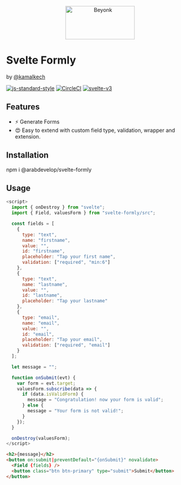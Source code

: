 <p align="center">
  <img width="186" height="90" src="https://user-images.githubusercontent.com/218949/44782765-377e7c80-ab80-11e8-9dd8-fce0e37c235b.png" alt="Beyonk" />
</p>

# Svelte Formly

by [@kamalkech](https://github.com/kamalkech)

[![js-standard-style](https://img.shields.io/badge/code%20style-standard-brightgreen.svg)](http://standardjs.com) [![CircleCI](https://circleci.com/gh/beyonk-adventures/svelte-component-livereload-template.svg?style=shield)](https://circleci.com/gh/beyonk-adventures/svelte-component-livereload-template) [![svelte-v3](https://img.shields.io/badge/svelte-v3-blueviolet.svg)](https://svelte.dev)

## Features

- ⚡️ Generate Forms
- 😍 Easy to extend with custom field type, validation, wrapper and extension.

## Installation

npm i @arabdevelop/svelte-formly

## Usage

```javascript
<script>
  import { onDestroy } from "svelte";
  import { Field, valuesForm } from "svelte-formly/src";

  const fields = [
    {
      type: "text",
      name: "firstname",
      value: "",
      id: "firstname",
      placeholder: "Tap your first name",
      validation: ["required", "min:6"]
    },
    {
      type: "text",
      name: "lastname",
      value: "",
      id: "lastname",
      placeholder: "Tap your lastname"
    },
    {
      type: "email",
      name: "email",
      value: "",
      id: "email",
      placeholder: "Tap your email",
      validation: ["required", "email"]
    }
  ];

  let message = "";

  function onSubmit(evt) {
    var form = evt.target;
    valuesForm.subscribe(data => {
      if (data.isValidForm) {
        message = "Congratulation! now your form is valid";
      } else {
        message = "Your form is not valid!";
      }
    });
  }

  onDestroy(valuesForm);
</script>
```

```html
<h2>{message}</h2>
<button on:submit|preventDefault="{onSubmit}" novalidate>
  <Field {fields} />
  <button class="btn btn-primary" type="submit">Submit</button>
</button>
```
